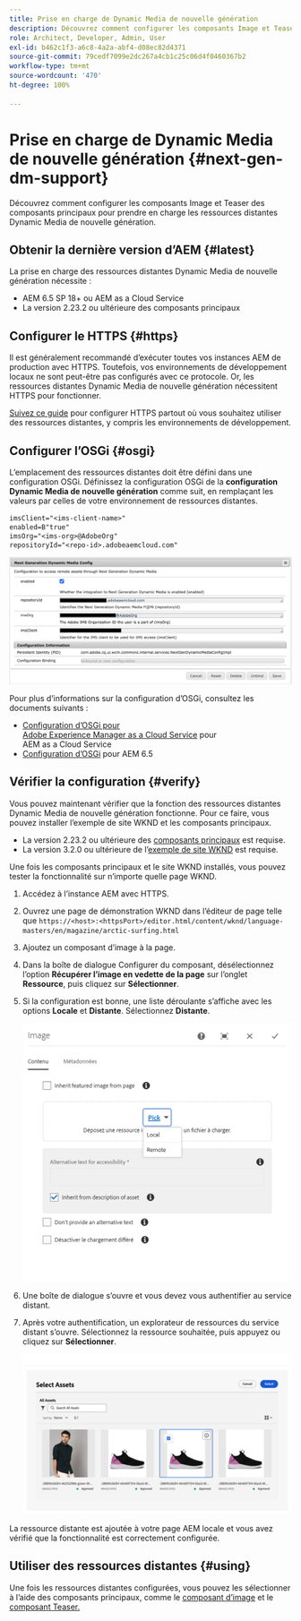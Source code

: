 ```yaml
---
title: Prise en charge de Dynamic Media de nouvelle génération
description: Découvrez comment configurer les composants Image et Teaser des composants principaux pour prendre en charge les ressources distantes Dynamic Media de nouvelle génération.
role: Architect, Developer, Admin, User
exl-id: b462c1f3-a6c8-4a2a-abf4-d08ec82d4371
source-git-commit: 79cedf7099e2dc267a4cb1c25c06d4f0460367b2
workflow-type: tm+mt
source-wordcount: '470'
ht-degree: 100%

---
```


# Prise en charge de Dynamic Media de nouvelle génération {#next-gen-dm-support}

Découvrez comment configurer les composants Image et Teaser des composants principaux pour prendre en charge les ressources distantes Dynamic Media de nouvelle génération.

## Obtenir la dernière version d’AEM {#latest}

La prise en charge des ressources distantes Dynamic Media de nouvelle génération nécessite :

* AEM 6.5 SP 18+ ou AEM as a Cloud Service
* La version 2.23.2 ou ultérieure des composants principaux

## Configurer le HTTPS {#https}

Il est généralement recommandé d’exécuter toutes vos instances AEM de production avec HTTPS. Toutefois, vos environnements de développement locaux ne sont peut-être pas configurés avec ce protocole. Or, les ressources distantes Dynamic Media de nouvelle génération nécessitent HTTPS pour fonctionner.

[Suivez ce guide](https://experienceleague.adobe.com/docs/experience-manager-learn/foundation/security/use-the-ssl-wizard.html?lang=fr) pour configurer HTTPS partout où vous souhaitez utiliser des ressources distantes, y compris les environnements de développement.

## Configurer l’OSGi {#osgi}

L’emplacement des ressources distantes doit être défini dans une configuration OSGi. Définissez la configuration OSGi de la **configuration Dynamic Media de nouvelle génération** comme suit, en remplaçant les valeurs par celles de votre environnement de ressources distantes.

```text
imsClient="<ims-client-name>"
enabled=B"true"
imsOrg="<ims-org>@AdobeOrg"
repositoryId="<repo-id>.adobeaemcloud.com"
```

![Fenêtre de configuration OSGi de la configuration Dynamic Media de nouvelle génération](/help/assets/remote-assets-osgi.png)

Pour plus d’informations sur la configuration d’OSGi, consultez les documents suivants :

* [Configuration d’OSGi pour Adobe Experience Manager as a Cloud Service](https://experienceleague.adobe.com/docs/experience-manager-cloud-service/content/implementing/deploying/configuring-osgi.html) pour AEM as a Cloud Service
* [Configuration d’OSGi](https://experienceleague.adobe.com/docs/experience-manager-65/deploying/configuring/configuring-osgi.html?lang=fr) pour AEM 6.5

## Vérifier la configuration {#verify}

Vous pouvez maintenant vérifier que la fonction des ressources distantes Dynamic Media de nouvelle génération fonctionne. Pour ce faire, vous pouvez installer l’exemple de site WKND et les composants principaux.

* La version 2.23.2 ou ultérieure des [composants principaux](https://github.com/adobe/aem-core-wcm-components/releases/download/core.wcm.components.reactor-2.23.2/core.wcm.components.all-2.23.2.zip) est requise.
* La version 3.2.0 ou ultérieure de l’[exemple de site WKND](https://github.com/adobe/aem-guides-wknd/releases/download/aem-guides-wknd-3.2.0/aem-guides-wknd.all-3.2.0-classic.zip) est requise.

Une fois les composants principaux et le site WKND installés, vous pouvez tester la fonctionnalité sur n’importe quelle page WKND.

1. Accédez à l’instance AEM avec HTTPS.

1. Ouvrez une page de démonstration WKND dans l’éditeur de page telle que `https://<host>:<httpsPort>/editor.html/content/wknd/language-masters/en/magazine/arctic-surfing.html`

1. Ajoutez un composant d’image à la page.

1. Dans la boîte de dialogue Configurer du composant, désélectionnez l’option **Récupérer l’image en vedette de la page** sur l’onglet **Ressource**, puis cliquez sur **Sélectionner**.

1. Si la configuration est bonne, une liste déroulante s’affiche avec les options **Locale** et **Distante**. Sélectionnez **Distante**.

   ![Options de sélection distante et locale pour la sélection d’images](/help/assets/remote-asset-selection.png)

1. Une boîte de dialogue s’ouvre et vous devez vous authentifier au service distant.

1. Après votre authentification, un explorateur de ressources du service distant s’ouvre. Sélectionnez la ressource souhaitée, puis appuyez ou cliquez sur **Sélectionner**.

   ![Sélection d’une ressource distante](/help/assets/remote-asset-picker.png)

La ressource distante est ajoutée à votre page AEM locale et vous avez vérifié que la fonctionnalité est correctement configurée.

## Utiliser des ressources distantes {#using}

Une fois les ressources distantes configurées, vous pouvez les sélectionner à l’aide des composants principaux, comme le [composant d’image](/help/components/image.md) et le [composant Teaser.](/help/components/teaser.md)
